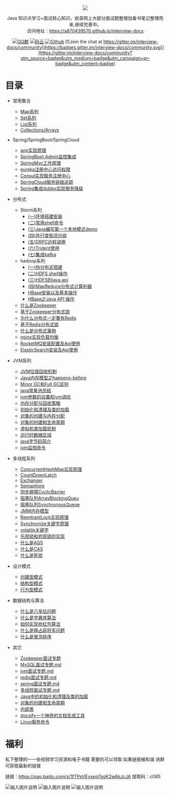 

<div align="center">  
<img src="https://images.gitee.com/uploads/images/2019/0103/191141_7edb20c3_1478371.png" width=""/>
</br>


Java 知识点学习+面试核心知识，收录网上大部分面试题整理加看书笔记整理而来,继续完善中。
<br/>
访问地址：https://a870439570.github.io/interview-docs


[![QQ群](https://img.shields.io/badge/QQ%E7%BE%A4-924715723-yellowgreen.svg)](https://jq.qq.com/?_wv=1027&k=5PIRvFq)
[![码云](https://img.shields.io/badge/Gitee-%E7%A0%81%E4%BA%91-yellow.svg)](https://gitee.com/qinxuewu)
[![Github](https://img.shields.io/badge/Github-Github-red.svg)](https://github.com/a870439570) [![Join the chat at https://gitter.im/interview-docs/community](https://badges.gitter.im/interview-docs/community.svg)](https://gitter.im/interview-docs/community?utm_source=badge&utm_medium=badge&utm_campaign=pr-badge&utm_content=badge)
</div>

# 目录
- 常用集合
  - [Map系列](docs/collections/Map.md)
  - [Set系列](docs/collections/set.md)
  - [List系列](docs/collections/List.md)
  - [Collections/Arrays](docs/collections/Collections-Arrays.md)


  
- Spring/SpringBoot/SpringCloud
  - [aop实现原理](docs/Spring/aop.md)
  - [SpringBoot Admin监控集成](docs/Spring/SpringBootAdmin.md)
  - [SpringMvc工作原理](docs/Spring/SpringMvc.md)
  - [eureka注册中心访问权限](docs/Spring/eureka注册中心访问权限.md)
  - [Consul实现服务注册中心](docs/Spring/Consul实现服务注册中心.md)
  - [SpringCloud服务链路追踪](docs/Spring/Springcloud服务链路追踪.md)
  - [Spring集成dubbo实现服务降级](docs/Spring/Spring集成dubbo集群实现服务降级.md)

- 分布式
     - Storm系列
         - [(一)环境搭建安装](docs/storm/storm01.md)
         - [(二)常用shell命令](docs/storm/storm02.md)
         - [(三)Java编写第一个本地模式demo](docs/storm/storm03.md)
         - [(四)并行度和流分组](docs/storm/storm04.md)
         - [(五)DRPC远程调用](docs/storm/storm05.md)
         - [(六)Trident使用](docs/storm/storm06.md)
         - [(七)集成kafka](docs/storm/storm07.md)
     - hadoop系列
         - [(一)伪分布式搭建](docs/hadoop/hadoop01.md)
         - [(二)HDFS shell操作](docs/hadoop/hadoop02.md)
         - [(三)HDFS的java api](docs/hadoop/hadoop03.md)
         - [(四)MapReduce分布式计算利器](docs/hadoop/hadoop04.md)
         - [HBase安装以及基本操作](docs/hadoop/hbase01.md)
         - [HBase之Java API 操作](docs/hadoop/hbase02.md)
     - [什么是Zookeeper](docs/distributed/Zookeeper.md)
     - [基于Zookeeper分布式锁](docs/distributed/Zookeeper_lock.md)
     - [为什么分布式一定要有Redis](docs/distributed/Redis01.md)
     - [基于Redis分布式锁](docs/distributed/Redis02.md)
     - [什么是分布式事物](docs/distributed/Transactional.md)
     - [nginx实现负载均衡](docs/distributed/nginx.md)
     - [RocketMQ安装配置及Api使用](docs/distributed/RocketMQ.md)
     - [ElasticSearch安装及Api使用](docs/distributed/ElasticSearch.md)


- JVM系列
  - [JVM垃圾回收机制](docs/JVM/JVM垃圾回收机制.md)
  - [Java内存模型之happens-before](docs/JVM/Java内存模型之happens-before.md)
  - [Minor GC和Full GC区别](docs/JVM/MinorGC和FullGC区别.md)
  - [java常量池总结](docs/JVM/java常量池总结.md)
  - [jvm参数的设置和jvm调优](docs/JVM/jvm参数的设置和jvm调优.md)
  - [内存分配与回收策略](docs/JVM/内存分配与回收策略.md)
  - [初始化和清理及类的加载](docs/JVM/初始化和清理及类的加载.md)
  - [对象的创建与内存分配](docs/JVM/对象的创建与内存分配.md)
  - [对象的创建和生命周期](docs/JVM/对象的创建和生命周期.md)
  - [虚拟机类加载机制](docs/JVM/虚拟机类加载机制.md)
  - [运行时数据区域](docs/JVM/运行时数据区域.md)
  - [java字节码简介](docs/JVM/java字节码.md)
  - [jvm监控命令](docs/JVM/jvm监控命令.md)
- 多线程系列
  - [ConcurrentHashMap实现原理](docs/Thread/ConcurrentHashMap实现原理.md)
  - [CountDownLatch](docs/Thread/CountDownLatch.md)
  - [Exchanger](docs/Thread/Exchanger.md)
  - [Semaphore](docs/Thread/Semaphore.md)
  - [同步屏障CyclicBarrier](Thread/同步屏障CyclicBarrier.md)
  - [阻塞队列ArrayBlockingQueu](docs/Thread/J.U.C之阻塞队列(ArrayBlockingQueu).md)
  - [阻塞队列SynchronousQueue](docs/Thread/JUC之阻塞队列(SynchronousQueue).md)
  - [JMM内存模型](docs/Thread/JMM内存模型.md)
  - [ReentrantLock实现原理](docs/Thread/ReentrantLock实现原理.md)
  - [Synchronize关键字原理](docs/Thread/Synchronize关键字原理.md)
  - [volatile关键字](docs/Thread/volatile关键字.md)
  - [乐观锁和悲观锁的实现](docs/Thread/乐观锁和悲观锁的实现.md)
  - [什么是AQS](docs/Thread/什么是AQS.md)
  - [什么是CAS](docs/Thread/什么是CAS.md)
  - [什么是死锁](docs/Thread/什么是死锁.md)
  


- 设计模式
  - [创建型模式](docs/DesignPatterns/创建型模式.md)
  - [结构型模式](docs/DesignPatterns/结构型模式.md)
  - [行为型模式](docs/DesignPatterns/行为型模式.md)
  
- 数据结构与算法
     - [什么是八皇后问题](https://mp.weixin.qq.com/s/puk7IAZkSe6FCkZnt0jnSA)
     - [什么是字典序算法](https://mp.weixin.qq.com/s/_mIeGKdvTOH-1jleJ4aADg)
     - [如何实现抢红包算法](https://mp.weixin.qq.com/s/AIE33sdT2QI6UL8cs1kJCQ)
     - [什么是拜占庭将军问题](https://mp.weixin.qq.com/s/-dTBkwVaRo6WxZ8uS9DwjQ)
     - [什么是冒泡排序](https://mp.weixin.qq.com/s/wO11PDZSM5pQ0DfbQjKRQA)

- 其它
    - [Zookeeper面试专题](docs/其它/Zookeeper面试专题.md)
    - [MySQL面试专题.md](docs/其它/MySQL.md)
    - [jvm面试专题.md](docs/其它/jvm.md)
    - [redis面试专题.md](docs/其它/redis面试.md)
    - [spring面试专题.md](docs/其它/spring.md)
    - [多线程面试专题.md](docs/其它/多线程.md)
    - [Java中的初始化和清理及类的加载](docs/其它/Java中的初始化和清理及类的加载.md)
    - [对象的创建和生命周期](docs/其它/对象的创建和生命周期.md)
    - [内部类](docs/其它/内部类.md)
    - [docsify一个神奇的文档生成工具](docs/其它/docsify.md)
    - [Linux服务命令](docs/其它/Linxu服务命令.md)
# 福利
私下整理的一一些视频学习资源和电子书籍 需要的可以领取 如果链接被和谐 进群可获取最新的链接

链接：https://pan.baidu.com/s/1fTPpVEyxeq7gqK2wAkJcJA 
提取码：c085 

![输入图片说明](https://images.gitee.com/uploads/images/2019/0103/172234_2729e193_1478371.png "屏幕截图.png")
![输入图片说明](https://images.gitee.com/uploads/images/2019/0103/172245_626092bf_1478371.png "屏幕截图.png")
![输入图片说明](https://images.gitee.com/uploads/images/2019/0103/172301_a461a114_1478371.png "屏幕截图.png")

